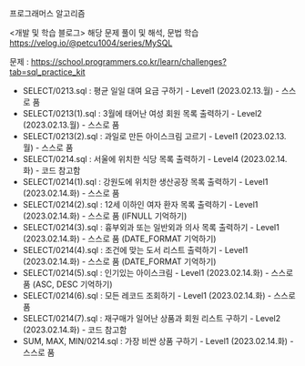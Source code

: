 프로그래머스 알고리즘

<개발 및 학습 블로그>
해당 문제 풀이 및 해석, 문법 학습
https://velog.io/@petcu1004/series/MySQL

문제 : https://school.programmers.co.kr/learn/challenges?tab=sql_practice_kit

- SELECT/0213.sql : 평균 일일 대여 요금 구하기 - Level1 (2023.02.13.월) - 스스로 품
- SELECT/0213(1).sql : 3월에 태어난 여성 회원 목록 출력하기 - Level2 (2023.02.13.월) - 스스로 품
- SELECT/0213(2).sql : 과일로 만든 아이스크림 고르기 - Level1 (2023.02.13.월) - 스스로 품
- SELECT/0214.sql : 서울에 위치한 식당 목록 출력하기 - Level4 (2023.02.14.화) - 코드 참고함
- SELECT/0214(1).sql : 강원도에 위치한 생산공장 목록 출력하기 - Level1 (2023.02.14.화) - 스스로 품
- SELECT/0214(2).sql : 12세 이하인 여자 환자 목록 출력하기 - Level1 (2023.02.14.화) - 스스로 품 (IFNULL 기억하기)
- SELECT/0214(3).sql : 흉부외과 또는 일반외과 의사 목록 출력하기 - Level1 (2023.02.14.화) - 스스로 품 (DATE_FORMAT 기억하기)
- SELECT/0214(4).sql : 조건에 맞는 도서 리스트 출력하기 - Level1 (2023.02.14.화) - 스스로 품 (DATE_FORMAT 기억하기)
- SELECT/0214(5).sql : 인기있는 아이스크림 - Level1 (2023.02.14.화) - 스스로 품 (ASC, DESC 기억하기)
- SELECT/0214(6).sql : 모든 레코드 조회하기 - Level1 (2023.02.14.화) - 스스로 품
- SELECT/0214(7).sql : 재구매가 일어난 상품과 회원 리스트 구하기 - Level2 (2023.02.14.화) - 코드 참고함
- SUM, MAX, MIN/0214.sql : 가장 비싼 상품 구하기 - Level1 (2023.02.14.화) - 스스로 품